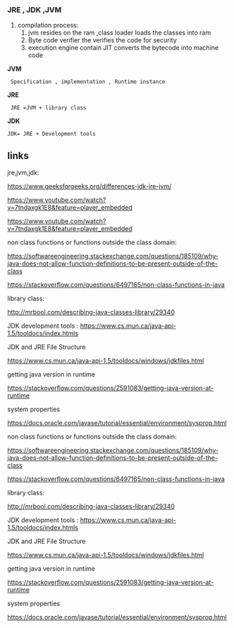 ### **JRE , JDK ,JVM**

1. compilation process:
   1. jvm resides on the ram ,class loader loads the classes into ram
   1. Byte code verifier the verifies the code for security
   1. execution engine contain JIT converts the bytecode into machine code
   
 

**JVM**
     
     Specification , implementation , Runtime instance
      
**JRE**
     
     JRE =JVM + library class
     
**JDK**
    
    JDK= JRE + Development tools
    
   ## links 
   
   jre,jvm,jdk:
   
   https://www.geeksforgeeks.org/differences-jdk-jre-jvm/
   
   https://www.youtube.com/watch?v=7tndaxgk1E8&feature=player_embedded
  
  https://www.youtube.com/watch?v=7tndaxgk1E8&feature=player_embedded 
   
   non class functions or functions outside the class domain:
   
   https://softwareengineering.stackexchange.com/questions/185109/why-java-does-not-allow-function-definitions-to-be-present-outside-of-the-class
   
   https://stackoverflow.com/questions/6497165/non-class-functions-in-java
   
   library class:
   
   http://mrbool.com/describing-java-classes-library/29340
   
   JDK development tools :
   https://www.cs.mun.ca/java-api-1.5/tooldocs/index.htmls
   
   JDK and JRE File Structure
   
   https://www.cs.mun.ca/java-api-1.5/tooldocs/windows/jdkfiles.html
   
   getting java version in runtime
   
   https://stackoverflow.com/questions/2591083/getting-java-version-at-runtime
   
   system properties
   
   https://docs.oracle.com/javase/tutorial/essential/environment/sysprop.html  
   
   
non class functions or functions outside the class domain:

https://softwareengineering.stackexchange.com/questions/185109/why-java-does-not-allow-function-definitions-to-be-present-outside-of-the-class

https://stackoverflow.com/questions/6497165/non-class-functions-in-java

library class:

http://mrbool.com/describing-java-classes-library/29340

JDK development tools :
https://www.cs.mun.ca/java-api-1.5/tooldocs/index.htmls

JDK and JRE File Structure

https://www.cs.mun.ca/java-api-1.5/tooldocs/windows/jdkfiles.html

getting java version in runtime

https://stackoverflow.com/questions/2591083/getting-java-version-at-runtime

system properties

https://docs.oracle.com/javase/tutorial/essential/environment/sysprop.html   